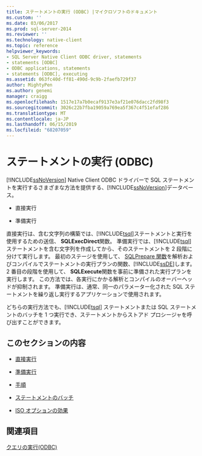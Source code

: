 ```yaml
---
title: ステートメントの実行 (ODBC) |マイクロソフトのドキュメント
ms.custom: ''
ms.date: 03/06/2017
ms.prod: sql-server-2014
ms.reviewer: ''
ms.technology: native-client
ms.topic: reference
helpviewer_keywords:
- SQL Server Native Client ODBC driver, statements
- statements [ODBC]
- ODBC applications, statements
- statements [ODBC], executing
ms.assetid: 063fc40d-ff81-490d-9c9b-2faefb729f37
author: MightyPen
ms.author: genemi
manager: craigg
ms.openlocfilehash: 1517e17a7b0ecaf9137e3af21e076dacc2fd98f3
ms.sourcegitcommit: 3026c22b7fba19059a769ea5f367c4f51efaf286
ms.translationtype: MT
ms.contentlocale: ja-JP
ms.lasthandoff: 06/15/2019
ms.locfileid: "68207059"
---
```

# <a name="executing-statements-odbc"></a>ステートメントの実行 (ODBC)
  [!INCLUDE[ssNoVersion](../../../includes/ssnoversion-md.md)] Native Client ODBC ドライバーで SQL ステートメントを実行するさまざまな方法を提供する、[!INCLUDE[ssNoVersion](../../../includes/ssnoversion-md.md)]データベース。  
  
-   直接実行  
  
-   準備実行  
  
 直接実行は、含む文字列の構築では、[!INCLUDE[tsql](../../../includes/tsql-md.md)]ステートメントと実行を使用するための送信、 **SQLExecDirect**関数。 準備実行では、[!INCLUDE[tsql](../../../includes/tsql-md.md)] ステートメントを含む文字列を作成してから、そのステートメントを 2 段階に分けて実行します。 最初のステージを使用して、 [SQLPrepare 関数](https://go.microsoft.com/fwlink/?LinkId=59360)を解析およびコンパイルでステートメントの実行プランの関数、[!INCLUDE[ssDE](../../../includes/ssde-md.md)]します。 2 番目の段階を使用して、 **SQLExecute**関数を事前に準備された実行プランを実行します。 この方法では、各実行にかかる解析とコンパイルのオーバーヘッドが抑制されます。 準備実行は、通常、同一のパラメーター化された SQL ステートメントを繰り返し実行するアプリケーションで使用されます。  
  
 どちらの実行方法でも、[!INCLUDE[tsql](../../../includes/tsql-md.md)] ステートメントまたは SQL ステートメントのバッチを 1 つ実行でき、ステートメントからストアド プロシージャを呼び出すことができます。  
  
## <a name="in-this-section"></a>このセクションの内容  
  
-   [直接実行](direct-execution.md)  
  
-   [準備実行](prepared-execution.md)  
  
-   [手順](procedures.md)  
  
-   [ステートメントのバッチ](batches-of-statements.md)  
  
-   [ISO オプションの効果](effects-of-iso-options.md)  
  
## <a name="see-also"></a>関連項目  
 [クエリの実行&#40;ODBC&#41;](../executing-queries-odbc.md)  
  
  
